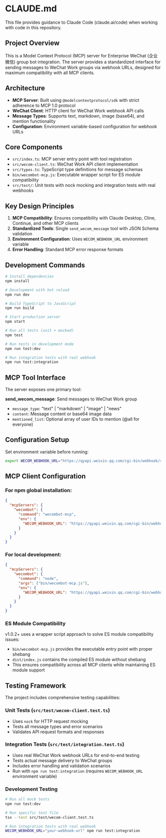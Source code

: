 # CLAUDE.md

This file provides guidance to Claude Code (claude.ai/code) when working with code in this repository.

## Project Overview

This is a Model Context Protocol (MCP) server for Enterprise WeChat (企业微信) group bot integration. The server provides a standardized interface for sending messages to WeChat Work groups via webhook URLs, designed for maximum compatibility with all MCP clients.

## Architecture

- **MCP Server**: Built using `@modelcontextprotocol/sdk` with strict adherence to MCP 1.0 protocol
- **WeChat Client**: HTTP client for WeChat Work webhook API calls
- **Message Types**: Supports text, markdown, image (base64), and mention functionality
- **Configuration**: Environment variable-based configuration for webhook URLs

## Core Components

- `src/index.ts`: MCP server entry point with tool registration
- `src/wecom-client.ts`: WeChat Work API client implementation  
- `src/types.ts`: TypeScript type definitions for message schemas
- `bin/wecombot-mcp.js`: Executable wrapper script for ES module compatibility
- `src/test/`: Unit tests with nock mocking and integration tests with real webhooks

## Key Design Principles

1. **MCP Compatibility**: Ensures compatibility with Claude Desktop, Cline, Continue, and other MCP clients
2. **Standardized Tools**: Single `send_wecom_message` tool with JSON Schema validation
3. **Environment Configuration**: Uses `WECOM_WEBHOOK_URL` environment variable
4. **Error Handling**: Standard MCP error response formats

## Development Commands

```bash
# Install dependencies
npm install

# Development with hot reload
npm run dev

# Build TypeScript to JavaScript
npm run build

# Start production server
npm start

# Run all tests (unit + mocked)
npm test

# Run tests in development mode
npm run test:dev

# Run integration tests with real webhook
npm run test:integration
```

## MCP Tool Interface

The server exposes one primary tool:

**send_wecom_message**: Send messages to WeChat Work group
- `message_type`: "text" | "markdown" | "image" | "news"
- `content`: Message content or base64 image data
- `mentioned_list`: Optional array of user IDs to mention (@all for everyone)

## Configuration Setup

Set environment variable before running:
```bash
export WECOM_WEBHOOK_URL="https://qyapi.weixin.qq.com/cgi-bin/webhook/send?key=YOUR_KEY"
```

## MCP Client Configuration

### For npm global installation:
```json
{
  "mcpServers": {
    "wecombot": {
      "command": "wecombot-mcp",
      "env": {
        "WECOM_WEBHOOK_URL": "https://qyapi.weixin.qq.com/cgi-bin/webhook/send?key=YOUR_KEY"
      }
    }
  }
}
```

### For local development:
```json
{
  "mcpServers": {
    "wecombot": {
      "command": "node",
      "args": ["bin/wecombot-mcp.js"],
      "env": {
        "WECOM_WEBHOOK_URL": "https://qyapi.weixin.qq.com/cgi-bin/webhook/send?key=YOUR_KEY"
      }
    }
  }
}
```

### ES Module Compatibility

v1.0.2+ uses a wrapper script approach to solve ES module compatibility issues:
- `bin/wecombot-mcp.js` provides the executable entry point with proper shebang
- `dist/index.js` contains the compiled ES module without shebang
- This ensures compatibility across all MCP clients while maintaining ES module support

## Testing Framework

The project includes comprehensive testing capabilities:

### Unit Tests (`src/test/wecom-client.test.ts`)
- Uses `nock` for HTTP request mocking
- Tests all message types and error scenarios
- Validates API request formats and responses

### Integration Tests (`src/test/integration.test.ts`)
- Uses real WeChat Work webhook URLs for end-to-end testing
- Tests actual message delivery to WeChat groups
- Includes error handling and validation scenarios
- Run with `npm run test:integration` (requires `WECOM_WEBHOOK_URL` environment variable)

### Development Testing
```bash
# Run all mock tests
npm run test:dev

# Run specific test file
tsx --test src/test/wecom-client.test.ts

# Run integration tests with real webhook
WECOM_WEBHOOK_URL="your-webhook-url" npm run test:integration
```